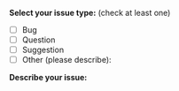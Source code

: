 <!-- ISSUE TEMPLATE -->
<!-- (Update "[ ]" to "[x]" to check a box) -->

**Select your issue type:** (check at least one)
- [ ] Bug
- [ ] Question
- [ ] Suggestion
- [ ] Other (please describe):

**Describe your issue:**
